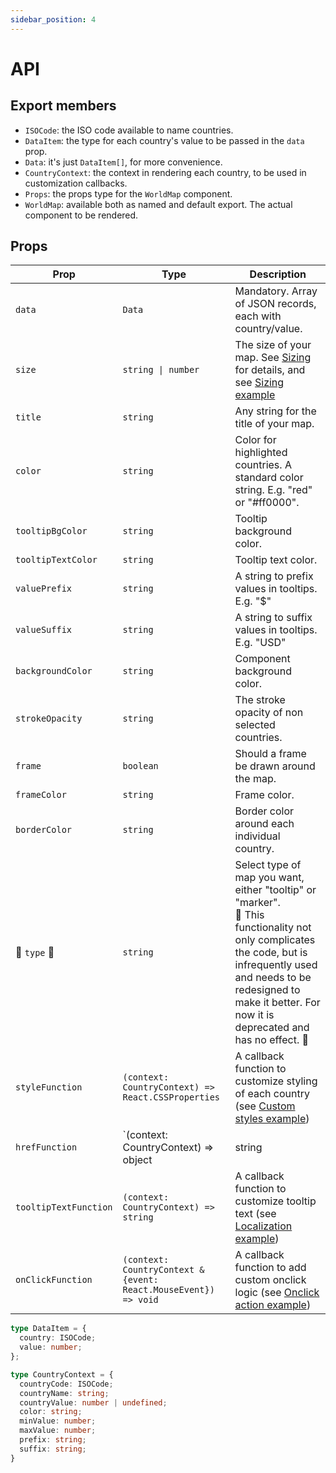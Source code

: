 ```yaml
---
sidebar_position: 4
---
```


# API

## Export members

- `ISOCode`: the ISO code available to name countries.
- `DataItem`: the type for each country's value to be passed in the `data` prop.
- `Data`: it's just `DataItem[]`, for more convenience.
- `CountryContext`: the context in rendering each country, to be used in customization callbacks.
- `Props`: the props type for the `WorldMap` component.
- `WorldMap`: available both as named and default export. The actual component to be rendered.

## Props

<small>

| Prop | Type | Description |
| --- | --- | --- |
| `data` | `Data` | Mandatory. Array of JSON records, each with country/value. |
| `size` | <code>string &#124; number</code> | The size of your map. See [Sizing](#sizing) for details, and see [Sizing example](/examples/sizing) |
| `title` | `string` | Any string for the title of your map. |
| `color` | `string` | Color for highlighted countries. A standard color string. E.g. "red" or "#ff0000". |
| `tooltipBgColor` | `string` | Tooltip background color. |
| `tooltipTextColor` | `string` | Tooltip text color. |
| `valuePrefix` | `string` | A string to prefix values in tooltips. E.g. "$" |
| `valueSuffix` | `string` | A string to suffix values in tooltips. E.g. "USD" |
| `backgroundColor` | `string` | Component background color. |
| `strokeOpacity` | `string` | The stroke opacity of non selected countries. |
| `frame` | `boolean` | Should a frame be drawn around the map. |
| `frameColor` | `string` | Frame color. |
| `borderColor` | `string` | Border color around each individual country. |
| :construction: `type` :construction: | `string` | Select type of map you want, either "tooltip" or "marker". <br />:memo: This functionality not only complicates the code, but is infrequently used and needs to be redesigned to make it better. For now it is deprecated and has no effect. :memo: |
| `styleFunction` | `(context: CountryContext) => React.CSSProperties` | A callback function to customize styling of each country (see [Custom styles example](/examples/custom-style)) |
| `hrefFunction` | `(context: CountryContext) => object | string | undefined` | A callback function to bind an href link to each country. The return can be the target URL as a string or an object specifying props passed to the anchor element (e.g. `href` and `target`). (see [Href binding example](/examples/links)) |
| `tooltipTextFunction` | `(context: CountryContext) => string` | A callback function to customize tooltip text (see [Localization example](/examples/localization)) |
| `onClickFunction` | `(context: CountryContext & {event: React.MouseEvent}) => void` | A callback function to add custom onclick logic (see [Onclick action example](/examples/onclick)) |

</small>

```ts
type DataItem = {
  country: ISOCode;
  value: number;
};

type CountryContext = {
  countryCode: ISOCode;
  countryName: string;
  countryValue: number | undefined;
  color: string;
  minValue: number;
  maxValue: number;
  prefix: string;
  suffix: string;
}
```
